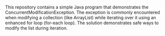 This repository contains a simple Java program that demonstrates the ConcurrentModificationException.  The exception is commonly encountered when modifying a collection (like ArrayList) while iterating over it using an enhanced for loop (for-each loop). The solution demonstrates safe ways to modify the list during iteration.